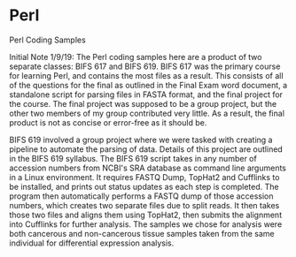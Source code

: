 # Perl
Perl Coding Samples

Initial Note 1/9/19: The Perl coding samples here are a product of two separate classes: BIFS 617 and BIFS 619. BIFS 617 was the primary course for learning Perl, and contains the most files as a result. This consists of all of the questions for the final as outlined in the Final Exam word document, a standalone script for parsing files in FASTA format, and the final project for the course. The final project was supposed to be a group project, but the other two members of my group contributed very little. As a result, the final product is not as concise or error-free as it should be. 

BIFS 619 involved a group project where we were tasked with creating a pipeline to automate the parsing of data. Details of this project are outlined in the BIFS 619 syllabus. The BIFS 619 script takes in any number of accession numbers from NCBI's SRA database as command line arguments in a Linux environment. It requires FASTQ Dump, TopHat2 and Cufflinks to be installed, and prints out status updates as each step is completed. The program then automatically performs a FASTQ dump of those accession numbers, which creates two separate files due to split reads. It then takes those two files and aligns them using TopHat2, then submits the alignment into Cufflinks for further analysis. The samples we chose for analysis were both cancerous and non-cancerous tissue samples taken from the same individual for differential expression analysis. 
